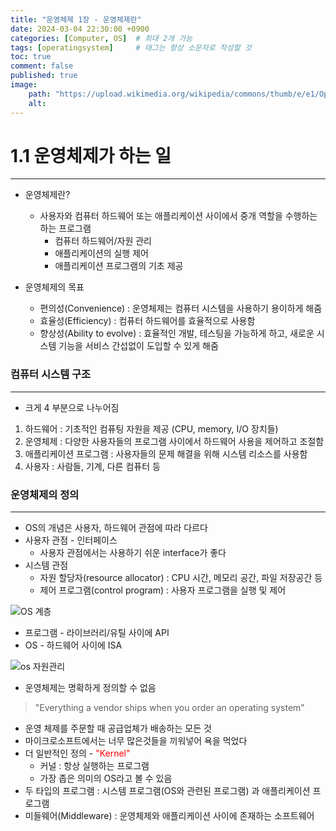 ```yaml
---
title: "운영체제 1장 - 운영체제란"
date: 2024-03-04 22:30:00 +0900
categories: [Computer, OS]  # 최대 2개 가능
tags: [operatingsystem]     # 태그는 항상 소문자로 작성할 것
toc: true
comment: false
published: true
image:
    path: "https://upload.wikimedia.org/wikipedia/commons/thumb/e/e1/Operating_system_placement.svg/800px-Operating_system_placement.svg.png"
    alt: 
---
```


# 1.1 운영체제가 하는 일
---
- 운영체제란?
	- 사용자와 컴퓨터 하드웨어 또는 애플리케이션 사이에서  중개 역할을 수행하는 하는 프로그램
		- 컴퓨터 하드웨어/자원 관리
		- 애플리케이션의 실행 제어
		- 애플리케이션 프로그램의 기초 제공

- 운영체제의 목표
	- 편의성(Convenience) : 운영체제는 컴퓨터 시스템을 사용하기 용이하게 해줌
	- 효율성(Efficiency) : 컴퓨터 하드웨어를 효율적으로 사용함
	- 향상성(Ability to evolve) : 효율적인 개발, 테스팅을 가능하게 하고, 새로운 시스템 기능을 서비스 간섭없이 도입할 수 있게 해줌

### 컴퓨터 시스템 구조
---
- 크게 4 부분으로 나누어짐
1. 하드웨어 : 기초적인 컴퓨팅 자원을 제공 (CPU, memory, I/O 장치들)
2. 운영체제 : 다양한 사용자들의 프로그램 사이에서 하드웨어 사용을 제어하고 조절함
3. 애플리케이션 프로그램 : 사용자들의 문제 해결을 위해 시스템 리소스를 사용함 
4. 사용자 : 사람들, 기계, 다른 컴퓨터 등

### 운영체제의 정의
---
- OS의 개념은 사용자, 하드웨어 관점에 따라 다르다
- 사용자 관점 - 인터페이스
	- 사용자 관점에서는 사용하기 쉬운 interface가 좋다
- 시스템 관점
	- 자원 할당자(resource allocator) : CPU 시간, 메모리 공간, 파일 저장공간 등
	- 제어 프로그램(control program) : 사용자 프로그램을 실행 및 제어

![OS 계층](https://github.com/jinhg0214/jinhg0214.github.io/assets/70011316/50de5441-ce70-4ed2-ad4d-64054977972f)

- 프로그램 - 라이브러리/유틸 사이에 API
- OS - 하드웨어 사이에 ISA

![os 자원관리](https://github.com/jinhg0214/jinhg0214.github.io/assets/70011316/0d11e4e2-df11-4479-ab53-8a716df00ed4)


- 운영체제는 명확하게 정의할 수 없음
>"Everything a vendor ships when you order an operating system"
- 운영 체제를 주문할 때 공급업체가 배송하는 모든 것
- 마이크로소프트에서는 너무 많은것들을 끼워넣어 욕을 먹었다
- 더 일반적인 정의 - <font color="red">"Kernel"</font>
	- 커널 : 항상 실행하는 프로그램
	- 가장 좁은 의미의 OS라고 볼 수 있음
- 두 타입의 프로그램 : 시스템 프로그램(OS와 관련된 프로그램) 과 애플리케이션 프로그램
- 미들웨어(Middleware) : 운영체제와 애플리케이션 사이에 존재하는 소프트웨어